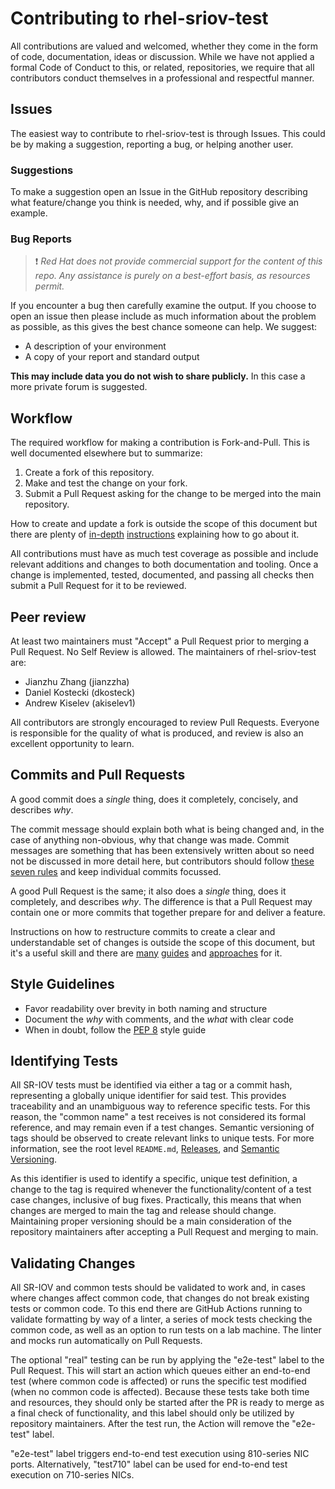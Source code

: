 # Contributing to rhel-sriov-test

All contributions are valued and welcomed, whether they come in the form of code, documentation, ideas or discussion.
While we have not applied a formal Code of Conduct to this, or related, repositories, we require that all contributors
conduct themselves in a professional and respectful manner.

## Issues

The easiest way to contribute to rhel-sriov-test is through Issues. This could be by making a suggestion, reporting a
bug, or helping another user.

### Suggestions

To make a suggestion open an Issue in the GitHub repository describing what feature/change you think is needed, why, and
if possible give an example.

### Bug Reports

> ❗ _Red Hat does not provide commercial support for the content of this repo. Any assistance is purely on a best-effort basis, as resources permit._

If you encounter a bug then carefully examine the output. If you choose to open an issue then please include as much
information about the problem as possible, as this gives the best chance someone can help. We suggest:

- A description of your environment
- A copy of your report and standard output

**This may include data you do not wish to share publicly.** In this case a more private forum is suggested.

## Workflow

The required workflow for making a contribution is Fork-and-Pull. This is well documented elsewhere but to summarize:

1. Create a fork of this repository.
1. Make and test the change on your fork.
1. Submit a Pull Request asking for the change to be merged into the main repository.

How to create and update a fork is outside the scope of this document but there are plenty of
[in-depth](https://gist.github.com/Chaser324/ce0505fbed06b947d962)
[instructions](https://reflectoring.io/github-fork-and-pull/) explaining how to go about it.

All contributions must have as much test coverage as possible and include relevant additions and changes to both
documentation and tooling. Once a change is implemented, tested, documented, and passing all checks then submit a Pull
Request for it to be reviewed.

## Peer review

At least two maintainers must "Accept" a Pull Request prior to merging a Pull Request. No Self Review is allowed. The
maintainers of rhel-sriov-test are:

- Jianzhu Zhang (jianzzha)
- Daniel Kostecki (dkosteck)
- Andrew Kiselev (akiselev1)

All contributors are strongly encouraged to review Pull Requests. Everyone is responsible for the quality of what is
produced, and review is also an excellent opportunity to learn.

## Commits and Pull Requests

A good commit does a *single* thing, does it completely, concisely, and describes *why*.

The commit message should explain both what is being changed and, in the case of anything non-obvious, why that change
was made. Commit messages are something that has been extensively written about so need not be discussed in more detail
here, but contributors should follow [these seven rules](https://chris.beams.io/posts/git-commit/#seven-rules) and keep
individual commits focussed.

A good Pull Request is the same; it also does a *single* thing, does it completely, and describes *why*. The difference
is that a Pull Request may contain one or more commits that together prepare for and deliver a feature.

Instructions on how to restructure commits to create a clear and understandable set of changes is outside the scope of
this document, but it's a useful skill and there are [many](https://thoughtbot.com/blog/autosquashing-git-commits)
[guides](https://git-scm.com/docs/git-rebase) and [approaches](https://nuclearsquid.com/writings/git-add/) for it.

## Style Guidelines

- Favor readability over brevity in both naming and structure
- Document the _why_ with comments, and the _what_ with clear code
- When in doubt, follow the [PEP 8](https://peps.python.org/pep-0008/) style guide

## Identifying Tests

All SR-IOV tests must be identified via either a tag or a commit hash, representing a globally unique identifier for said test. This provides traceability and an unambiguous way to
reference specific tests. For this reason, the "common name" a test receives is not considered its formal reference, and may
remain even if a test changes. Semantic versioning of tags should be observed to create relevant links to unique tests. For more information, see the root level `README.md`, [Releases](https://docs.github.com/en/repositories/releasing-projects-on-github/managing-releases-in-a-repository), and [Semantic Versioning](https://semver.org/).

As this identifier is used to identify a specific, unique test definition, a change to the tag is required whenever the functionality/content of a test case changes, inclusive of bug fixes. Practically, this means that when changes are merged to main the tag and release should change. Maintaining proper versioning should be a main consideration of the repository maintainers after accepting a Pull Request and merging to main.

## Validating Changes

All SR-IOV and common tests should be validated to work and, in cases where changes affect common code, that changes do not break existing tests or common code. To this end there are GitHub Actions running to validate formatting by way of a linter, a series of mock tests checking the common code, as well as an option to run tests on a lab machine. The linter and mocks run automatically on Pull Requests.

The optional "real" testing can be run by applying the "e2e-test" label to the Pull Request. This will start an action which queues either an end-to-end test (where common code is affected) or runs the specific test modified (when no common code is affected). Because these tests take both time and resources, they should only be started after the PR is ready to merge as a final check of functionality, and this label should only be utilized by repository maintainers. After the test run, the Action will remove the "e2e-test" label.

"e2e-test" label triggers end-to-end test execution using 810-series NIC ports. Alternatively, "test710" label can be used for end-to-end test execution on 710-series NICs.